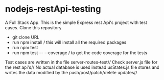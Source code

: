 # nodejs-restApi-testing
A Full Stack App.
This is the simple Express rest Api's project with test cases.
Clone this repository 
 - git clone URL
 - run npm install / this will install all the required packages
 - run npm test
 - run npm test -- --coverage / to get the code coverage for the tests
 
 Test cases are written in the file server-routes-test//
 Check server.js file for the rest api's//
 No actual database is used instead usStates.js file stores and writes the data modified by the push/post/patch/delete updates//
